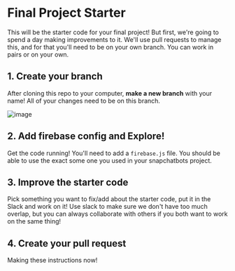 # Final Project Starter

This will be the starter code for your final project! But first, we're going to spend a day making improvements to it. We'll use pull requests to manage this, and for that you'll need to be on your own branch. You can work in pairs or on your own.

## 1. Create your branch

After cloning this repo to your computer, **make a new branch** with your name! All of your changes need to be on this branch.

![image](https://github.com/Snap-Engineering-Academy-2023/snapchat-starter/assets/7607483/419f0449-412f-4f77-851b-979ac56b7122)

## 2. Add firebase config and Explore!

Get the code running! You'll need to add a `firebase.js` file. You should be able to use the exact some one you used in your snapchatbots project.

## 3. Improve the starter code

Pick something you want to fix/add about the starter code, put it in the Slack and work on it! Use slack to make sure we don't have too much overlap, but you can always collaborate with others if you both want to work on the same thing!

## 4. Create your pull request

Making these instructions now!

